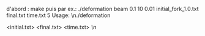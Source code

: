 d'abord : 
make
puis par ex.: 
./deformation beam 0.1 10 0.01 initial_fork_1.0.txt final.txt time.txt 5
Usage: \n./deformation <model> <lc> <T> <dt> <initial.txt> <final.txt> <time.txt> <I>\n
